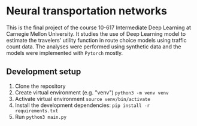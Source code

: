# Neural transportation networks 

This is the final project of the course 10-617 Intermediate Deep Learning at Carnegie Mellon University. It studies the use of Deep Learning model to estimate the travelers' utility function in route choice models using traffic count data. The analyses were performed using synthetic data and the models were implemented with `Pytorch` mostly.

## Development setup

1. Clone the repository
2. Create virtual environment (e.g. "venv") `python3 -m venv venv`
3. Activate virtual environment `source venv/bin/activate`
3. Install the development dependencies: `pip install -r requirements.txt`
4. Run `python3 main.py`
